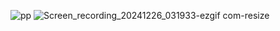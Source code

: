 
![pp](https://github.com/user-attachments/assets/76ebaeef-1291-4dc5-a347-b7baf143d509)
![Screen_recording_20241226_031933-ezgif com-resize](https://github.com/user-attachments/assets/7eefaee2-6b35-4e96-b9b9-168462ffecc1)
